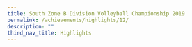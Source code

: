 ```yaml
---
title: South Zone B Division Volleyball Championship 2019
permalink: /achievements/highlights/12/
description: ""
third_nav_title: Highlights
---
```

